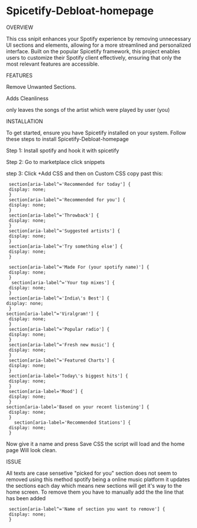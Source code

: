 # Spicetify-Debloat-homepage

OVERVIEW

This css snipit enhances your Spotify experience by removing unnecessary UI sections and elements, allowing for a more streamlined and personalized interface. Built on the popular Spicetify framework, this project enables users to customize their Spotify client effectively, ensuring that only the most relevant features are accessible.

FEATURES

Remove Unwanted Sections.

Adds Cleanliness

only leaves the songs of the artist which were played by user (you)

INSTALLATION

To get started, ensure you have Spicetify installed on your system. Follow these steps to install Spicetify-Debloat-homepage 

Step 1: Install spotify and hook it with spicetify 

Step 2: Go to marketplace click snippets 

step 3: Click +Add CSS and then on Custom CSS copy past this:

    
     section[aria-label^='Recommended for today'] {
     display: none;
     }
     section[aria-label^='Recommended for you'] {
     display: none;
     }
     section[aria-label^='Throwback'] {
     display: none;
     }
     section[aria-label^='Suggested artists'] {
     display: none;
     }
     section[aria-label^='Try something else'] {
     display: none;
     }
     
     section[aria-label^='Made For (your spotify name)'] {
     display: none;
     }
      section[aria-label^='Your top mixes'] {
     display: none;
     }
     section[aria-label^='India\'s Best'] {
    display: none;
     }
    section[aria-label^='Viralgram!'] {
     display: none;
     }
     section[aria-label^='Popular radio'] {
     display: none;
     }
     section[aria-label^='Fresh new music'] {
     display: none;
     }
     section[aria-label^='Featured Charts'] {
     display: none;
     }
     section[aria-label='Today\'s biggest hits'] {
     display: none;
     }
     section[aria-label='Mood'] {
     display: none;
     }
    section[aria-label='Based on your recent listening'] {
     display: none;
     }
       section[aria-label='Recommended Stations'] {
     display: none;
     }

Now give it a name and press Save CSS
the script will load and the home page Will look clean.

ISSUE

All texts are case sensetive
"picked for you" section does not seem to removed using this method
spotify being a online music platform it updates the sections each day which means new sections will get it's way to the home screen. To remove them you have to manually add the the line that has been added

     section[aria-label^='Name of section you want to remove'] {
     display: none;
     }

  


